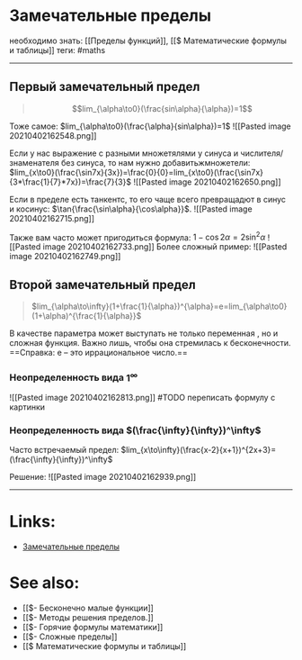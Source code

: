 # Замечательные пределы
необходимо знать: [[Пределы функций]], [[$ Математические формулы и таблицы]]
теги: #maths 

---
## Первый замечательный предел
>$$lim_{\alpha\to0}(\frac{sin\alpha}{\alpha})=1$$

Тоже самое:
$lim_{\alpha\to0}(\frac{\alpha}{sin\alpha})=1$
![[Pasted image 20210402162548.png]]

Если у нас выражение с разными множетялями у синуса и числителя/знаменателя без синуса, то нам нужно добавитьжмножетели:
$lim_{x\to0}(\frac{\sin7x}{3x})=\frac{0}{0}=lim_{x\to0}(\frac{\sin7x}{3*\frac{1}{7}*7x})=\frac{7}{3}$
![[Pasted image 20210402162650.png]]

Если в пределе есть танкентс, то его чаще всего превращадют в синус и косинус: $\tan{\frac{\sin\alpha}{\cos\alpha}}$.
![[Pasted image 20210402162715.png]]

Также вам часто может пригодиться формула:
$1-\cos2\alpha=2\sin^2\alpha$
![[Pasted image 20210402162733.png]]
Более сложный пример:
![[Pasted image 20210402162749.png]]
	
		

## Второй замечательный предел
>$lim_{\alpha\to\infty}(1+\frac{1}{\alpha})^{\alpha}=e=lim_{\alpha\to0}(1+\alpha)^{\frac{1}{\alpha}}$

В качестве параметра  может выступать не только переменная , но и сложная функция. Важно лишь, чтобы она стремилась к бесконечности.
==Справка: e – это иррациональное число.==

### Неопределенность вида $1^\infty$
![[Pasted image 20210402162813.png]] 
#TODO переписать формулу с картинки

### Неопределенность вида $(\frac{\infty}{\infty})^\infty$

Часто встречаемый предел:
$lim_{x\to\infty}(\frac{x-2}{x+1})^{2x+3}=(\frac{\infty}{\infty})^\infty$

Решение:
![[Pasted image 20210402162939.png]]

---

# Links:
- [Замечательные пределы](http://mathprofi.ru/zamechatelnye_predely.html)

# See also:
- [[$- Бесконечно малые функции]]
- [[$- Методы решения пределов.]]
- [[$- Горячие формулы математики]]
- [[$- Сложные пределы]]
- [[$ Математические формулы и таблицы]]